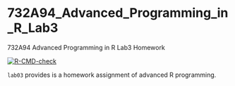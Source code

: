 # 732A94_Advanced_Programming_in_R_Lab3
732A94 Advanced Programming in R Lab3 Homework

<!-- badges: start -->
[![R-CMD-check](https://github.com/qqyfly/732A94_Advanced_Programming_in_R_Lab3/actions/workflows/R-CMD-check.yaml/badge.svg)](https://github.com/qqyfly/732A94_Advanced_Programming_in_R_Lab3/actions/workflows/R-CMD-check.yaml)
<!-- badges: end -->

`lab03` provides  is a homework assignment of advanced R programming.
